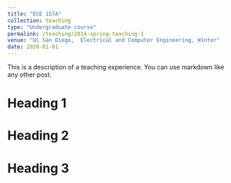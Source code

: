 ```yaml
---
title: "ECE 157A"
collection: teaching
type: "Undergraduate course"
permalink: /teaching/2014-spring-teaching-1
venue: "UC San Diego,  Electrical and Computer Engineering, Winter"
date: 2020-01-01
---
```


This is a description of a teaching experience. You can use markdown like any other post.

Heading 1
======

Heading 2
======

Heading 3
======